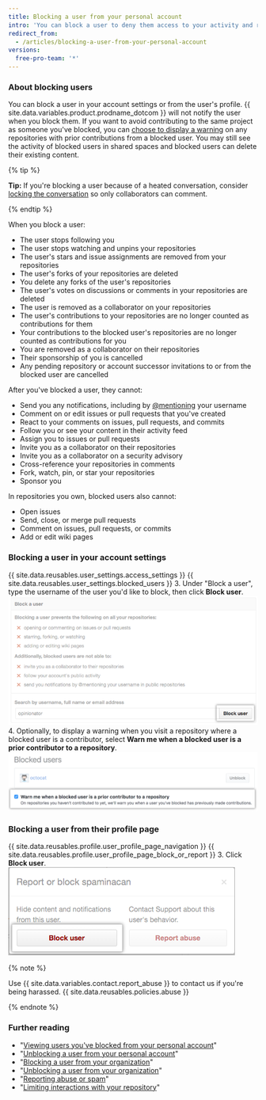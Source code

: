 ```yaml
---
title: Blocking a user from your personal account
intro: 'You can block a user to deny them access to your activity and repositories, and to prevent them from sending you notifications.'
redirect_from:
  - /articles/blocking-a-user-from-your-personal-account
versions:
  free-pro-team: '*'
---
```


### About blocking users

You can block a user in your account settings or from the user's profile. {{ site.data.variables.product.prodname_dotcom }} will not notify the user when you block them. If you want to avoid contributing to the same project as someone you've blocked, you can [choose to display a warning](/articles/blocking-a-user-from-your-personal-account/#blocking-a-user-in-your-account-settings) on any repositories with prior contributions from a blocked user. You may still see the activity of blocked users in shared spaces and blocked users can delete their existing content.

{% tip %}

**Tip:** If you're blocking a user because of a heated conversation, consider [locking the conversation](/articles/locking-conversations) so only collaborators can comment.

{% endtip %}

When you block a user:
- The user stops following you
- The user stops watching and unpins your repositories
- The user's stars and issue assignments are removed from your repositories
- The user's forks of your repositories are deleted
- You delete any forks of the user's repositories
- The user's votes on discussions or comments in your repositories are deleted
- The user is removed as a collaborator on your repositories
- The user's contributions to your repositories are no longer counted as contributions for them
- Your contributions to the blocked user's repositories are no longer counted as contributions for you
- You are removed as a collaborator on their repositories
- Their sponsorship of you is cancelled
- Any pending repository or account successor invitations to or from the blocked user are cancelled

After you've blocked a user, they cannot:
- Send you any notifications, including by [@mentioning](/articles/basic-writing-and-formatting-syntax/#mentioning-people-and-teams) your username
- Comment on or edit issues or pull requests that you've created
- React to your comments on issues, pull requests, and commits
- Follow you or see your content in their activity feed
- Assign you to issues or pull requests
- Invite you as a collaborator on their repositories
- Invite you as a collaborator on a security advisory
- Cross-reference your repositories in comments
- Fork, watch, pin, or star your repositories
- Sponsor you

In repositories you own, blocked users also cannot:
- Open issues
- Send, close, or merge pull requests
- Comment on issues, pull requests, or commits
- Add or edit wiki pages

### Blocking a user in your account settings

{{ site.data.reusables.user_settings.access_settings }}
{{ site.data.reusables.user_settings.blocked_users }}
3. Under "Block a user", type the username of the user you'd like to block, then click **Block user**.
  ![Username field and block button](/assets/images/help/settings/user-settings-block-user.png)
4. Optionally, to display a warning when you visit a repository where a blocked user is a contributor, select **Warn me when a blocked user is a prior contributor to a repository**.
  ![Warn about blocked users option](/assets/images/help/settings/warn-block-user.png)

### Blocking a user from their profile page

{{ site.data.reusables.profile.user_profile_page_navigation }}
{{ site.data.reusables.profile.user_profile_page_block_or_report }}
3. Click **Block user**.
   ![Modal box with options to block user or report abuse](/assets/images/help/profile/profile-blockuser.png)

{% note %}

Use {{ site.data.variables.contact.report_abuse }} to contact us if you're being harassed. {{ site.data.reusables.policies.abuse }}

{% endnote %}

### Further reading

- "[Viewing users you've blocked from your personal account](/articles/viewing-users-you-ve-blocked-from-your-personal-account)"
- "[Unblocking a user from your personal account](/articles/unblocking-a-user-from-your-personal-account)"
- "[Blocking a user from your organization](/articles/blocking-a-user-from-your-organization)"
- "[Unblocking a user from your organization](/articles/unblocking-a-user-from-your-organization)"
- "[Reporting abuse or spam](/articles/reporting-abuse-or-spam)"
- "[Limiting interactions with your repository](/articles/limiting-interactions-with-your-repository)"
